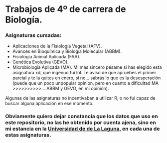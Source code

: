 # Trabajos de 4º de carrera de Biología.

### Asignaturas cursadas: 
* Aplicaciones de la Fisiología Vegetal (AFV).
* Avances en Bioquímica y Biología Molecular (ABBM).
* Fisiología Animal Aplicada (FAA).
* Genética Evolutiva (GEVO).
* Microbiología Aplicada (MA). Mi más sincero pésame si has elegido esta asignatura xd, que ingenuo fui lol. Te aviso de que apruebes el primer parcial y te la quites en     enero, si no... sabrás lo que es la desesperación (puede que un poco unpopular opinion, pero en cuanto a dificultad MA >>>>>>>>>>... ABBM y GEVO, en mí opinión). 

Algunas de las asignaturas no incentivaban a utilizar R, o no fui capaz de buscar alguna aplicación en ese momento.

### **Obviamente quiero dejar constancia que los datos que uso en este repositorio, no las he obtenido por cuenta ajena, sino en mi estancia en la [Universidad de de La Laguna](https://www.ull.es/), en cada una de estas asignaturas.**
